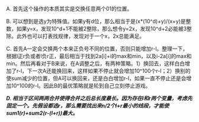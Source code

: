 A. 首先这个操作的本质其实是交换任意两个01的位置。

B. 可以想到是选y为特殊值。如果y有d位，那么相当于是(x\*(10^d)+y)/(x+y)是整数，如果y=x，发现10^d+1不能被2整除，那么想令y=2x，发现10^d+2必能被3整除。此外也可以打表找规律，发现对于一个x，2x总能满足。

C. 首先A一定会交换两个本来正负号不同的位置，否则只能增加r-l。整理一下，根据l正r负或者l负r正，最后相当于找到2a[i]+i的max和min，以及i-2a[i]的max和min。然后再看对于B来说，在A调整之后，有两种策略。1）换回去，这样白白增加了r-l，下一次A还能换回来，这样如果不停止就会增加10^100个r-l；2）换别的使sum减少的位置，但A可以换回来，还是白白增加r-l，如果一直不停止还是会增加10^100的r-l。因此B的最优策略就是轮到自己立刻停止游戏。

***D. 相当于区间两两合并使得合并之后总长度最长。因为存在l和r两个变量，考虑先固定一个。先假设都选r，那么需要找出来n/2个l+r最小的线段，才能使sum1(r)+sum2(r-(l+r))最大。***
